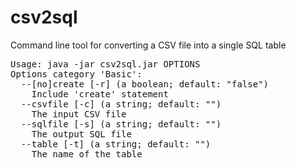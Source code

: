 # csv2sql
Command line tool for converting a CSV file into a single SQL table

<PRE>
Usage: java -jar csv2sql.jar OPTIONS
Options category 'Basic':
  --[no]create [-r] (a boolean; default: "false")
    Include 'create' statement
  --csvfile [-c] (a string; default: "")
    The input CSV file
  --sqlfile [-s] (a string; default: "")
    The output SQL file
  --table [-t] (a string; default: "")
    The name of the table<br/>
</pre>
